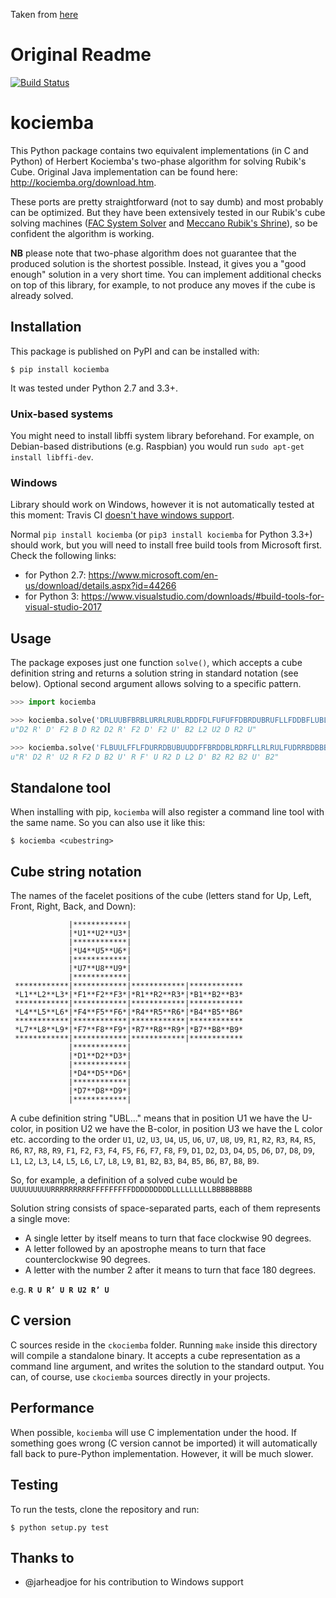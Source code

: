 Taken from [here](https://github.com/muodov/kociemba)




# Original Readme

[![Build Status](https://travis-ci.org/muodov/kociemba.svg?branch=master)](https://travis-ci.org/muodov/kociemba)

# kociemba
This Python package contains two equivalent implementations (in C and Python) of Herbert Kociemba's two-phase algorithm for solving Rubik's Cube.
Original Java implementation can be found here: http://kociemba.org/download.htm.

These ports are pretty straightforward (not to say dumb) and most probably can be optimized. But they have been extensively tested in our Rubik's cube solving machines ([FAC System Solver](https://blog.zok.pw/hacking/2015/08/18/fac-rubik-solver/) and [Meccano Rubik's Shrine](http://blog.zok.pw/hacking/2016/08/12/meccano-rubiks-shrine/)), so be confident the algorithm is working.

**NB** please note that two-phase algorithm does not guarantee that the produced solution is the shortest possible. Instead, it gives you a "good enough" solution in a very short time. You can implement additional checks on top of this library, for example, to not produce any moves if the cube is already solved. 

## Installation
This package is published on PyPI and can be installed with:

```$ pip install kociemba```

It was tested under Python 2.7 and 3.3+.

### Unix-based systems

You might need to install libffi system library beforehand. For example, on Debian-based distributions (e.g. Raspbian) you would run `sudo apt-get install libffi-dev`.

### Windows

Library should work on Windows, however it is not automatically tested at this moment: Travis CI [doesn't have windows support](https://github.com/travis-ci/travis-ci/issues/2104).

Normal `pip install kociemba` (or `pip3 install kociemba` for Python 3.3+) should work, but you will need to install free build tools from Microsoft first. Check the following links:

- for Python 2.7: https://www.microsoft.com/en-us/download/details.aspx?id=44266
- for Python 3: https://www.visualstudio.com/downloads/#build-tools-for-visual-studio-2017

## Usage

The package exposes just one function ```solve()```, which accepts a cube definition string and returns a solution string in standard notation (see below).
Optional second argument allows solving to a specific pattern.

```python
>>> import kociemba

>>> kociemba.solve('DRLUUBFBRBLURRLRUBLRDDFDLFUFUFFDBRDUBRUFLLFDDBFLUBLRBD')
u"D2 R' D' F2 B D R2 D2 R' F2 D' F2 U' B2 L2 U2 D R2 U"

>>> kociemba.solve('FLBUULFFLFDURRDBUBUUDDFFBRDDBLRDRFLLRLRULFUDRRBDBBBUFL', 'BBURUDBFUFFFRRFUUFLULUFUDLRRDBBDBDBLUDDFLLRRBRLLLBRDDF')
u"R' D2 R' U2 R F2 D B2 U' R F' U R2 D L2 D' B2 R2 B2 U' B2"
```

## Standalone tool
When installing with pip, `kociemba` will also register a command line tool with the same name. So you can also use it like this:

```$ kociemba <cubestring>```

## Cube string notation
The names of the facelet positions of the cube (letters stand for Up, Left, Front, Right, Back, and Down):
```
             |************|
             |*U1**U2**U3*|
             |************|
             |*U4**U5**U6*|
             |************|
             |*U7**U8**U9*|
             |************|
 ************|************|************|************
 *L1**L2**L3*|*F1**F2**F3*|*R1**R2**R3*|*B1**B2**B3*
 ************|************|************|************
 *L4**L5**L6*|*F4**F5**F6*|*R4**R5**R6*|*B4**B5**B6*
 ************|************|************|************
 *L7**L8**L9*|*F7**F8**F9*|*R7**R8**R9*|*B7**B8**B9*
 ************|************|************|************
             |************|
             |*D1**D2**D3*|
             |************|
             |*D4**D5**D6*|
             |************|
             |*D7**D8**D9*|
             |************|
```

A cube definition string "UBL..." means that in position U1 we have the U-color, in position U2 we have the
B-color, in position U3 we have the L color etc. according to the order `U1`, `U2`, `U3`, `U4`, `U5`, `U6`, `U7`, `U8`, `U9`, `R1`, `R2`,
`R3`, `R4`, `R5`, `R6`, `R7`, `R8`, `R9`, `F1`, `F2`, `F3`, `F4`, `F5`, `F6`, `F7`, `F8`, `F9`, `D1`, `D2`, `D3`, `D4`, `D5`, `D6`, `D7`, `D8`, `D9`, `L1`, `L2`, `L3`, `L4`,
`L5`, `L6`, `L7`, `L8`, `L9`, `B1`, `B2`, `B3`, `B4`, `B5`, `B6`, `B7`, `B8`, `B9`.

So, for example, a definition of a solved cube would be `UUUUUUUUURRRRRRRRRFFFFFFFFFDDDDDDDDDLLLLLLLLLBBBBBBBBB`

Solution string consists of space-separated parts, each of them represents a single move:
* A single letter by itself means to turn that face clockwise 90 degrees.
* A letter followed by an apostrophe means to turn that face counterclockwise 90 degrees.
* A letter with the number 2 after it means to turn that face 180 degrees.

e.g. **`R U R’ U R U2 R’ U`**

## C version
C sources reside in the `ckociemba` folder. Running `make` inside this directory will compile a standalone binary. It accepts a cube representation as a command line argument, and writes the solution to the standard output. You can, of course, use `ckociemba` sources directly in your projects.

## Performance
When possible, `kociemba` will use C implementation under the hood. If something goes wrong (C version cannot be imported) it will automatically fall back to pure-Python implementation. However, it will be much slower.


## Testing
To run the tests, clone the repository and run:

```$ python setup.py test```

## Thanks to

- @jarheadjoe for his contribution to Windows support
